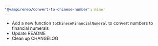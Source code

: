 ```yaml
---
'@vampireneo/convert-to-chinese-number': minor
---
```


- Add a new function `toChineseFinancialNumeral` to convert numbers to financial numerals
- Update README
- Clean up CHANGELOG
